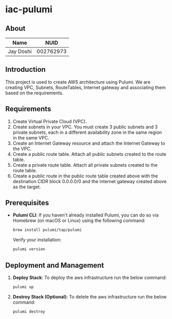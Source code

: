# iac-pulumi

## About
| Name          | NUID        |
| ---           | ---         |
| Jay Doshi     | 002762973   |

## Introduction

This project is used to create AWS architecture using Pulumi. We are creating VPC, Subnets, RouteTables, Internet gateway and associating them based on the requirements.

## Requirements

1. Create Virtual Private Cloud (VPC).
2. Create subnets in your VPC. You must create 3 public subnets and 3 private subnets, each in a different availability zone in the same region in the same VPC.
3. Create an Internet Gateway resource and attach the Internet Gateway to the VPC.
4. Create a public route table. Attach all public subnets created to the route table.
5. Create a private route table. Attach all private subnets created to the route table.
6. Create a public route in the public route table created above with the destination CIDR block 0.0.0.0/0 and the internet gateway created above as the target.

## Prerequisites

- **Pulumi CLI**: If you haven't already installed Pulumi, you can do so via Homebrew (on macOS or Linux) using the following command:

   ```sh
   brew install pulumi/tap/pulumi
   ```

   Verify your installation:

   ```sh
   pulumi version
   ```

## Deployment and Management

1. **Deploy Stack**: To deploy the aws infrastructure run the below command:

   ```sh
   pulumi up
   ```


2. **Destroy Stack (Optional)**: To delete the aws infrastructure run the below command:

   ```sh
   pulumi destroy
   ```


